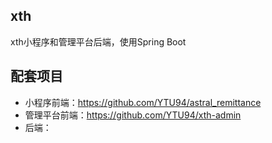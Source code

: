 ## xth
xth小程序和管理平台后端，使用Spring Boot

## 配套项目
* 小程序前端：https://github.com/YTU94/astral_remittance
* 管理平台前端：https://github.com/YTU94/xth-admin
* 后端：